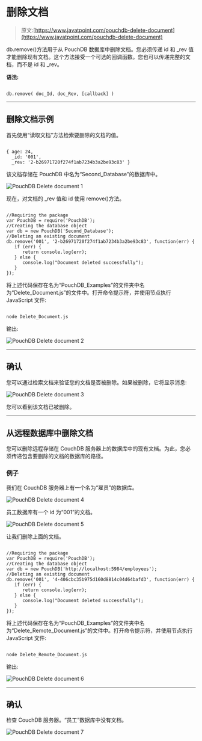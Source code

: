 # 删除文档

> 原文:[https://www.javatpoint.com/pouchdb-delete-document](https://www.javatpoint.com/pouchdb-delete-document)

db.remove()方法用于从 PouchDB 数据库中删除文档。您必须传递 id 和 _rev 值才能删除现有文档。这个方法接受一个可选的回调函数。您也可以传递完整的文档，而不是 id 和 _rev。

**语法:**

```

db.remove( doc_Id, doc_Rev, [callback] )

```

* * *

## 删除文档示例

首先使用“读取文档”方法检索要删除的文档的值。

```

{ age: 24,
  _id: '001',
  _rev: '2-b26971720f274f1ab7234b3a2be93c83' }

```

该文档存储在 PouchDB 中名为“Second_Database”的数据库中。

![PouchDB Delete document 1](../Images/01d99b7733ae0712d86ff962228c5d2f.png)

现在，对文档的 _rev 值和 id 使用 remove()方法。

```

//Requiring the package
var PouchDB = require('PouchDB');
//Creating the database object
var db = new PouchDB('Second_Database');
//Deleting an existing document
db.remove('001', '2-b26971720f274f1ab7234b3a2be93c83', function(err) {
   if (err) {
      return console.log(err);
   } else {
      console.log("Document deleted successfully");
   }
});

```

将上述代码保存在名为“PouchDB_Examples”的文件夹中名为“Delete_Document.js”的文件中。打开命令提示符，并使用节点执行 JavaScript 文件:

```

node Delete_Document.js

```

输出:

![PouchDB Delete document 2](../Images/75b1eb3d9a73be021a9d6e6c176e09ae.png)

* * *

## 确认

您可以通过检索文档来验证您的文档是否被删除。如果被删除，它将显示消息:

![PouchDB Delete document 3](../Images/bc9964f288e5420caba6f2e13b783ea2.png)

您可以看到该文档已被删除。

* * *

## 从远程数据库中删除文档

您可以删除远程存储在 CouchDB 服务器上的数据库中的现有文档。为此，您必须传递包含要删除的文档的数据库的路径。

### 例子

我们在 CouchDB 服务器上有一个名为“雇员”的数据库。

![PouchDB Delete document 4](../Images/6c04e91a3d94a2c3c67ee19ff1c0e5ea.png)

员工数据库有一个 id 为“001”的文档。

![PouchDB Delete document 5](../Images/619e20d7ca596dccf0087f28d7d7c647.png)

让我们删除上面的文档。

```

//Requiring the package
var PouchDB = require('PouchDB');
//Creating the database object
var db = new PouchDB('http://localhost:5984/employees');
//Deleting an existing document
db.remove('001', '4-406cbc35b975d160d8814c04d64bafd3', function(err) {
   if (err) {
      return console.log(err);
   } else {
      console.log("Document deleted successfully");
   }
});

```

将上述代码保存在名为“PouchDB_Examples”的文件夹中名为“Delete_Remote_Document.js”的文件中。打开命令提示符，并使用节点执行 JavaScript 文件:

```

node Delete_Remote_Document.js

```

输出:

![PouchDB Delete document 6](../Images/838d5cc9b4174038bd52bf6a69080bcd.png)

* * *

## 确认

检查 CouchDB 服务器。“员工”数据库中没有文档。

![PouchDB Delete document 7](../Images/2aff32d14d2efde0f31bb3638e3a0d28.png)